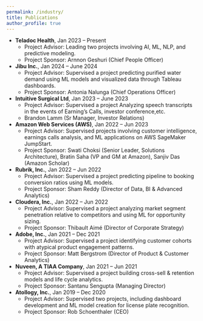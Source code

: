 ```yaml
---
permalink: /industry/
title: Publications
author_profile: true
---
```

<ul>
  <li><strong>Teladoc Health</strong>, Jan 2023 – Present
    <ul>
      <li>Project Advisor: Leading two projects involving AI, ML, NLP, and predictive modeling.</li>
      <li>Project Sponsor: Arnnon Geshuri (Chief People Officer)</li>
    </ul>
  </li>


  <li><strong>Jibu Inc.</strong>, Jan 2024 – June 2024
    <ul>
      <li>Project Advisor: Supervised a project predicting purified water demand using ML models and visualized data through Tableau dashboards.</li>
      <li>Project Sponsor: Antonia Nalunga (Chief Operations Officer)</li>
    </ul>
  </li>

  <li><strong>Intuitive Surgical Ltd</strong>, Jan 2023 – June 2023
    <ul>
      <li>Project Advisor: Supervised a project Analyzing speech transcripts in the events of Earning’s Calls,
investor conference,etc.</li>
      <li>Brandon Lamm (Sr Manager, Investor Relations)</li>
    </ul>
  </li>

  <li><strong>Amazon Web Services (AWS)</strong>, Jan 2022 – Jun 2023
    <ul>
      <li>Project Advisor: Supervised projects involving customer intelligence, earnings calls analysis, and ML applications on AWS SageMaker JumpStart.</li>
      <li>Project Sponsor: Swati Choksi (Senior Leader, Solutions Architecture), Bratin Saha (VP and GM at Amazon), Sanjiv Das (Amazon Scholar)</li>
    </ul>
  </li>

  <li><strong>Rubrik, Inc.</strong>, Jan 2022 – Jun 2022
    <ul>
      <li>Project Advisor: Supervised a project predicting pipeline to booking conversion ratios using ML models.</li>
      <li>Project Sponsor: Sham Reddy (Director of Data, BI & Advanced Analytics)</li>
    </ul>
  </li>

  <li><strong>Cloudera, Inc.</strong>, Jan 2022 – Jun 2022
    <ul>
      <li>Project Advisor: Supervised a project analyzing market segment penetration relative to competitors and using ML for opportunity sizing.</li>
      <li>Project Sponsor: Thibault Aimé (Director of Corporate Strategy)</li>
    </ul>
  </li>

  <li><strong>Adobe, Inc.</strong>, Jan 2021 – Dec 2021
    <ul>
      <li>Project Advisor: Supervised a project identifying customer cohorts with atypical product engagement patterns.</li>
      <li>Project Sponsor: Matt Bergstrom (Director of Product & Customer Analytics)</li>
    </ul>
  </li>

  <li><strong>Nuveen, A TIAA Company</strong>, Jan 2021 – Jun 2021
    <ul>
      <li>Project Advisor: Supervised a project building cross-sell & retention models and life cycle analytics.</li>
      <li>Project Sponsor: Santanu Sengupta (Managing Director)</li>
    </ul>
  </li>

  <li><strong>Atollogy, Inc.</strong>, Jan 2019 – Dec 2020
    <ul>
      <li>Project Advisor: Supervised two projects, including dashboard development and ML model creation for license plate recognition.</li>
      <li>Project Sponsor: Rob Schoenthaler (CEO)</li>
    </ul>
  </li>
</ul>

